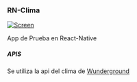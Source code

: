 ### RN-Clima
[![Screen](http://enzobruni.com/rn-clima.png)](http://enzobruni.com)

App de Prueba en React-Native
##### APIS
Se utiliza la api del clima de [Wunderground]

[Wunderground]: <https://www.wunderground.com/weather/api/d/docs>
